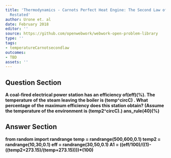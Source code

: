 ```yaml
---
title: 'Thermodynamics - Carnots Perfect Heat Engine: The Second Law of Thermodynamics
  Restated'
author: Urone et. al
date: February 2018
editor: ''
source: https://github.com/openwebwork/webwork-open-problem-library
type: ''
tags:
- temperatureCarnotsecondlaw
outcomes:
- TBD
assets: ''
---
```


## Question Section 

<b>
A coal-fired electrical power station has an efficiency of(eff)(%). The temperature of the steam leaving the boiler is (temp^circC) . What percentage of the maximum efficiency does this station obtain? (Assume the temperature of the environment is (temp2^circC).)
ans_rule(40)(%)



## Answer Section

from random import randrange
temp = randrange(500,600,0.1)
temp2 = randrange(10,30,0.1)
eff = randrange(30,50,0.1)
A1 = ((eff/100)/((1)-((temp2+273.15)/(temp+273.15))))*(100)